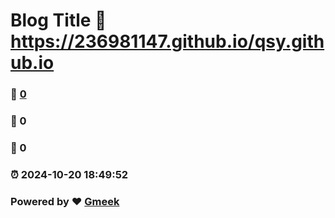 # Blog Title :link: https://236981147.github.io/qsy.github.io 
### :page_facing_up: [0](https://236981147.github.io/qsy.github.io/tag.html) 
### :speech_balloon: 0 
### :hibiscus: 0 
### :alarm_clock: 2024-10-20 18:49:52 
### Powered by :heart: [Gmeek](https://github.com/Meekdai/Gmeek)
